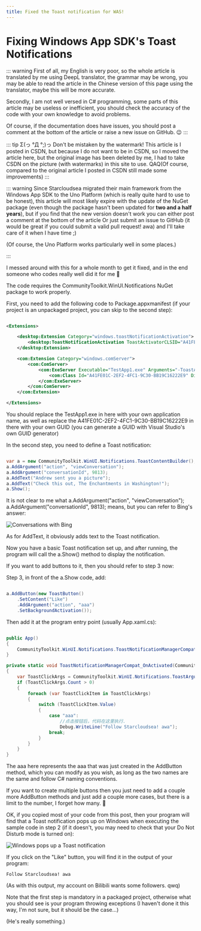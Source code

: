 ```yaml
---
title: Fixed the Toast notification for WAS!
---
```


# Fixing Windows App SDK's Toast Notifications

::: warning
First of all, my English is very poor, so the whole article is translated by me using DeepL translator, the grammar may be wrong, you may be able to read the article in the Chinese version of this page using the translator, maybe this will be more accurate.

Secondly, I am not well versed in C# programming, some parts of this article may be useless or inefficient, you should check the accuracy of the code with your own knowledge to avoid problems.

Of course, if the documentation does have issues, you should post a comment at the bottom of the article or raise a new issue on GitHub. 😉
:::

::: tip
Σ(っ °Д °;)っ Don't be mistaken by the watermark! This article is I posted in CSDN, but because I do not want to be in CSDN, so I moved the article here, but the original image has been deleted by me, I had to take CSDN on the picture (with watermarks) in this site to use. QAQ(Of course, compared to the original article I posted in CSDN still made some improvements)
:::

::: warning
Since Starcloudsea migrated their main framework from the Windows App SDK to the Uno Platform (which is really quite hard to use to be honest), this article will most likely expire with the update of the NuGet package (even though the package hasn't been updated for **two and a half years**), but if you find that the new version doesn't work you can either post a comment at the bottom of the article Or just submit an issue to GitHub (it would be great if you could submit a valid pull request! awa) and I'll take care of it when I have time ;)

(Of course, the Uno Platform works particularly well in some places.)

:::

I messed around with this for a whole month to get it fixed, and in the end someone who codes really well did it for me 🥴

The code requires the CommunityToolkit.WinUI.Notifications NuGet package to work properly.

First, you need to add the following code to Package.appxmanifest (if your project is an unpackaged project, you can skip to the second step):

```XML

<Extensions>

	<desktop:Extension Category="windows.toastNotificationActivation">
		<desktop:ToastNotificationActivation ToastActivatorCLSID="A41FE01C-2EF2-4FC1-9C30-BB19C16222E9" />
	</desktop:Extension>

	<com:Extension Category="windows.comServer">
		<com:ComServer>
			<com:ExeServer Executable="TestApp1.exe" Arguments="-ToastActivated" DisplayName="Toast activator">
				<com:Class Id="A41FE01C-2EF2-4FC1-9C30-BB19C16222E9" DisplayName="Toast activator"/>
			</com:ExeServer>
		</com:ComServer>
	</com:Extension>

</Extensions>

```

You should replace the TestApp1.exe in here with your own application name, as well as replace the A41FE01C-2EF2-4FC1-9C30-BB19C16222E9 in there with your own GUID (you can generate a GUID with Visual Studio's own GUID generator)

In the second step, you need to define a Toast notification:

```C#

var a = new CommunityToolkit.WinUI.Notifications.ToastContentBuilder();
a.AddArgument("action", "viewConversation");
a.AddArgument("conversationId", 9813);
a.AddText("Andrew sent you a picture");
a.AddText("Check this out, The Enchantments in Washington!");
a.Show();

```

It is not clear to me what a.AddArgument("action", "viewConversation");
a.AddArgument("conversationId", 9813); means, but you can refer to Bing's answer:

![Conversations with Bing](/Images/docs/Shared/Blogs/Articles/WASToast/Bing.png)

As for AddText, it obviously adds text to the Toast notification.

Now you have a basic Toast notification set up, and after running, the program will call the a.Show() method to display the notification.

If you want to add buttons to it, then you should refer to step 3 now:

Step 3, in front of the a.Show code, add:

```C#

a.AddButton(new ToastButton()
    .SetContent("Like")
    .AddArgument("action", "aaa")
    .SetBackgroundActivation());

```

Then add it at the program entry point (usually App.xaml.cs):

```C#

public App()
{
    CommunityToolkit.WinUI.Notifications.ToastNotificationManagerCompat.OnActivated += ToastNotificationManagerCompat_OnActivated;
}

private static void ToastNotificationManagerCompat_OnActivated(CommunityToolkit.WinUI.Notifications.ToastNotificationActivatedEventArgsCompat e)
{
    var ToastClickArgs = CommunityToolkit.WinUI.Notifications.ToastArguments.Parse(e.Argument);
    if (ToastClickArgs.Count > 0)
    {
        foreach (var ToastClickItem in ToastClickArgs)
        {
            switch (ToastClickItem.Value)
            {
                case "aaa":
                    //点击按钮后，代码在这里执行.
                    Debug.WriteLine("Follow Starcloudsea! awa");
                break;
            }
        }
    }
}

```

The aaa here represents the aaa that was just created in the AddButton method, which you can modify as you wish, as long as the two names are the same and follow C# naming conventions.

If you want to create multiple buttons then you just need to add a couple more AddButton methods and just add a couple more cases, but there is a limit to the number, I forget how many. 🥴

OK, if you copied most of your code from this post, then your program will find that a Toast notification pops up on Windows when executing the sample code in step 2 (if it doesn't, you may need to check that your Do Not Disturb mode is turned on):

![Windows pops up a Toast notification](/Images/docs/Shared/Blogs/Articles/WASToast/Toast.png)

If you click on the "Like" button, you will find it in the output of your program:

`Follow Starcloudsea! awa`

(As with this output, my account on Bilibili wants some followers. qwq)

Note that the first step is mandatory in a packaged project, otherwise what you should see is your program throwing exceptions (I haven't done it this way, I'm not sure, but it should be the case...)

(He's really something.)

​